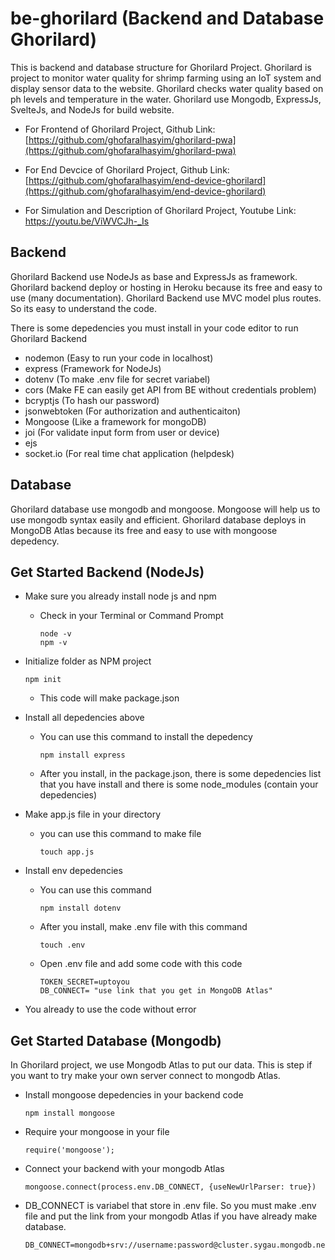 # be-ghorilard (Backend and Database Ghorilard)

  This is backend and database structure for Ghorilard Project. Ghorilard is project to monitor water quality for shrimp farming using an IoT system and display sensor data to the website. Ghorilard checks water quality based on ph levels and temperature in the water. Ghorilard use Mongodb, ExpressJs, SvelteJs, and NodeJs for build website.
  
- For Frontend of Ghorilard Project, Github Link: [https://github.com/ghofaralhasyim/ghorilard-pwa](https://github.com/ghofaralhasyim/ghorilard-pwa)

- For End Devcice of Ghorilard Project, Github Link: [https://github.com/ghofaralhasyim/end-device-ghorilard](https://github.com/ghofaralhasyim/end-device-ghorilard)

- For Simulation and Description of Ghorilard Project, Youtube Link: https://youtu.be/ViWVCJh-_Is
  
## Backend
  Ghorilard Backend use NodeJs as base and ExpressJs as framework. Ghorilard backend deploy or hosting in Heroku because its free and easy to use (many documentation). Ghorilard Backend use MVC model plus routes. So its easy to understand the code.

There is some depedencies you must install in your code editor to run Ghorilard Backend
 - nodemon (Easy to run your code in localhost)
 - express (Framework for NodeJs)
 - dotenv (To make .env file for secret variabel)
 - cors (Make FE can easily get API from BE without credentials problem)
 - bcryptjs (To hash our password)
 - jsonwebtoken (For authorization and authenticaiton)
 - Mongoose (Like a framework for mongoDB)
 - joi (For validate input form from user or device)
 - ejs 
 - socket.io (For real time chat application (helpdesk)

## Database
  Ghorilard database use mongodb and mongoose. Mongoose will help us to use mongodb syntax easily and efficient. Ghorilard database deploys in MongoDB Atlas because its free and easy to use with mongoose depedency.

## Get Started Backend (NodeJs)

- Make sure you already install node js and npm
  - Check in your Terminal or Command Prompt
    ```
    node -v
    npm -v
    ```
- Initialize folder as NPM project
  ```
  npm init
  ```
  - This code will make package.json
- Install all depedencies above
  - You can use this command to install the depedency
    ```
    npm install express
    ```
  - After you install, in the package.json, there is some depedencies list that you have install and there is some node_modules (contain your depedencies)
- Make app.js file in your directory
  - you can use this command to make file
    ```
    touch app.js
    ```
    
- Install env depedencies
  - You can use this command
    ```
    npm install dotenv
    ```
  - After you install, make .env file with this command
    ```
    touch .env
    ```
  - Open .env file and add some code with this code
    ```
    TOKEN_SECRET=uptoyou
    DB_CONNECT= "use link that you get in MongoDB Atlas"
    ```
- You already to use the code without error

## Get Started Database (Mongodb)
In Ghorilard project, we use Mongodb Atlas to put our data. This is step if you want to try make your own server connect to mongodb Atlas.
- Install mongoose depedencies in your backend code
  ```
  npm install mongoose
  ```
- Require your mongoose in your file
  ```
  require('mongoose');
  ```
- Connect your backend with your mongodb Atlas
  ```
  mongoose.connect(process.env.DB_CONNECT, {useNewUrlParser: true})
  ```
- DB_CONNECT is variabel that store in .env file. So you must make .env file and put the link from your mongodb Atlas if you have already make database.
  ```
  DB_CONNECT=mongodb+srv://username:password@cluster.sygau.mongodb.net/yourDatabase
  ``` 


